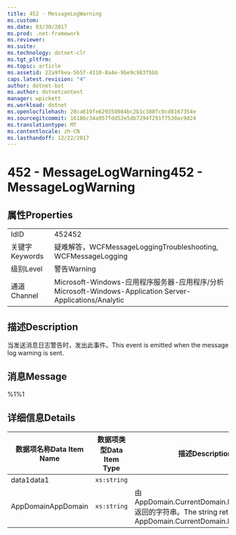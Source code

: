 ```yaml
---
title: 452 - MessageLogWarning
ms.custom: 
ms.date: 03/30/2017
ms.prod: .net-framework
ms.reviewer: 
ms.suite: 
ms.technology: dotnet-clr
ms.tgt_pltfrm: 
ms.topic: article
ms.assetid: 22a9f6ea-5b5f-4110-8a4e-9be9c983fbbb
caps.latest.revision: "4"
author: dotnet-bot
ms.author: dotnetcontent
manager: wpickett
ms.workload: dotnet
ms.openlocfilehash: 28ca619fe629358084bc2b1c388fc0cd8167354e
ms.sourcegitcommit: 16186c34a957fdd52e5db7294f291f7530ac9d24
ms.translationtype: MT
ms.contentlocale: zh-CN
ms.lasthandoff: 12/22/2017
---
```

# <a name="452---messagelogwarning"></a><span data-ttu-id="fc049-102">452 - MessageLogWarning</span><span class="sxs-lookup"><span data-stu-id="fc049-102">452 - MessageLogWarning</span></span>
## <a name="properties"></a><span data-ttu-id="fc049-103">属性</span><span class="sxs-lookup"><span data-stu-id="fc049-103">Properties</span></span>  
  
|||  
|-|-|  
|<span data-ttu-id="fc049-104">Id</span><span class="sxs-lookup"><span data-stu-id="fc049-104">ID</span></span>|<span data-ttu-id="fc049-105">452</span><span class="sxs-lookup"><span data-stu-id="fc049-105">452</span></span>|  
|<span data-ttu-id="fc049-106">关键字</span><span class="sxs-lookup"><span data-stu-id="fc049-106">Keywords</span></span>|<span data-ttu-id="fc049-107">疑难解答，WCFMessageLogging</span><span class="sxs-lookup"><span data-stu-id="fc049-107">Troubleshooting, WCFMessageLogging</span></span>|  
|<span data-ttu-id="fc049-108">级别</span><span class="sxs-lookup"><span data-stu-id="fc049-108">Level</span></span>|<span data-ttu-id="fc049-109">警告</span><span class="sxs-lookup"><span data-stu-id="fc049-109">Warning</span></span>|  
|<span data-ttu-id="fc049-110">通道</span><span class="sxs-lookup"><span data-stu-id="fc049-110">Channel</span></span>|<span data-ttu-id="fc049-111">Microsoft-Windows-应用程序服务器-应用程序/分析</span><span class="sxs-lookup"><span data-stu-id="fc049-111">Microsoft-Windows-Application Server-Applications/Analytic</span></span>|  
  
## <a name="description"></a><span data-ttu-id="fc049-112">描述</span><span class="sxs-lookup"><span data-stu-id="fc049-112">Description</span></span>  
 <span data-ttu-id="fc049-113">当发送消息日志警告时，发出此事件。</span><span class="sxs-lookup"><span data-stu-id="fc049-113">This event is emitted when the message log warning is sent.</span></span>  
  
## <a name="message"></a><span data-ttu-id="fc049-114">消息</span><span class="sxs-lookup"><span data-stu-id="fc049-114">Message</span></span>  
 <span data-ttu-id="fc049-115">%1</span><span class="sxs-lookup"><span data-stu-id="fc049-115">%1</span></span>  
  
## <a name="details"></a><span data-ttu-id="fc049-116">详细信息</span><span class="sxs-lookup"><span data-stu-id="fc049-116">Details</span></span>  
  
|<span data-ttu-id="fc049-117">数据项名称</span><span class="sxs-lookup"><span data-stu-id="fc049-117">Data Item Name</span></span>|<span data-ttu-id="fc049-118">数据项类型</span><span class="sxs-lookup"><span data-stu-id="fc049-118">Data Item Type</span></span>|<span data-ttu-id="fc049-119">描述</span><span class="sxs-lookup"><span data-stu-id="fc049-119">Description</span></span>|  
|--------------------|--------------------|-----------------|  
|<span data-ttu-id="fc049-120">data1</span><span class="sxs-lookup"><span data-stu-id="fc049-120">data1</span></span>|`xs:string`||  
|<span data-ttu-id="fc049-121">AppDomain</span><span class="sxs-lookup"><span data-stu-id="fc049-121">AppDomain</span></span>|`xs:string`|<span data-ttu-id="fc049-122">由 AppDomain.CurrentDomain.FriendlyName 返回的字符串。</span><span class="sxs-lookup"><span data-stu-id="fc049-122">The string returned by AppDomain.CurrentDomain.FriendlyName.</span></span>|
